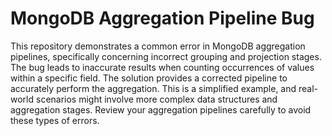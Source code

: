 # MongoDB Aggregation Pipeline Bug
This repository demonstrates a common error in MongoDB aggregation pipelines, specifically concerning incorrect grouping and projection stages. The bug leads to inaccurate results when counting occurrences of values within a specific field. The solution provides a corrected pipeline to accurately perform the aggregation.  This is a simplified example, and real-world scenarios might involve more complex data structures and aggregation stages.  Review your aggregation pipelines carefully to avoid these types of errors.